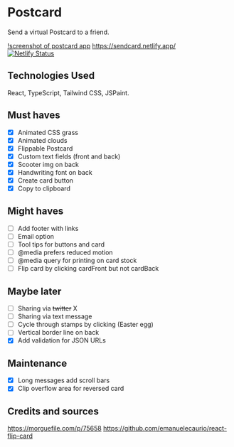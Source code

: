 # Postcard

Send a virtual Postcard to a friend.  

[!screenshot of postcard app](card.png)
https://sendcard.netlify.app/  
[![Netlify Status](https://api.netlify.com/api/v1/badges/2fea4b09-23c8-45ff-ba88-891d1a6cf409/deploy-status)](https://app.netlify.com/sites/sendcard/deploys)

## Technologies Used
React, TypeScript, Tailwind CSS, JSPaint.

## Must haves
- [x] Animated CSS grass  
- [x] Animated clouds  
- [x] Flippable Postcard  
- [x] Custom text fields (front and back)  
- [x] Scooter img on back
- [x] Handwriting font on back
- [x] Create card button
- [x] Copy to clipboard

## Might haves
- [ ] Add footer with links
- [ ] Email option  
- [ ] Tool tips for buttons and card
- [ ] @media prefers reduced motion
- [ ] @media query for printing on card stock  
- [ ] Flip card by clicking cardFront but not cardBack

## Maybe later 
- [ ] Sharing via ~~twitter~~ X
- [ ] Sharing via text message
- [ ] Cycle through stamps by clicking (Easter egg)
- [ ] Vertical border line on back
- [x] Add validation for JSON URLs

## Maintenance
- [x] Long messages add scroll bars
- [x] Clip overflow area for reversed card
## Credits and sources
https://morguefile.com/p/75658
https://github.com/emanuelecaurio/react-flip-card